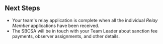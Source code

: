 ## Next Steps

- Your team's relay application is complete when all the individual *Relay Member* applications have been received.
- The SBCSA will be in touch with your Team Leader about sanction fee payments, observer assignments, and other details.
